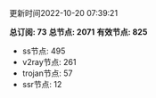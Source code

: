 更新时间2022-10-20 07:39:21

**总订阅: 73**
**总节点: 2071**
**有效节点: 825**
- ss节点: 495
- v2ray节点: 261
- trojan节点: 57
- ssr节点: 12
